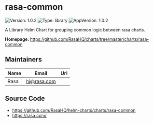 # rasa-common

![Version: 1.0.2](https://img.shields.io/badge/Version-1.0.2-informational?style=flat-square) ![Type: library](https://img.shields.io/badge/Type-library-informational?style=flat-square) ![AppVersion: 1.0.2](https://img.shields.io/badge/AppVersion-1.0.2-informational?style=flat-square)

A Library Helm Chart for grouping common logic between rasa charts.

**Homepage:** <https://github.com/RasaHQ/charts/tree/master/charts/rasa-common>

## Maintainers

| Name | Email | Url |
| ---- | ------ | --- |
| Rasa | hi@rasa.com |  |

## Source Code

* <https://github.com/RasaHQ/helm-charts/charts/rasa-common>
* <https://rasa.com/>

